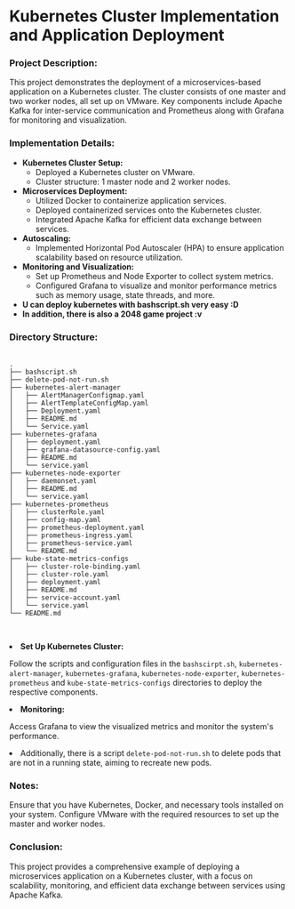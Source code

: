 <!DOCTYPE html>
<html lang="en">
<head>
    <meta charset="UTF-8">
    <meta name="viewport" content="width=device-width, initial-scale=1.0">
</head>
<body>
    <h1>Kubernetes Cluster Implementation and Application Deployment</h1>
    <h3>Project Description:</h3>
    <p>This project demonstrates the deployment of a microservices-based application on a Kubernetes cluster. The cluster consists of one master and two worker nodes, all set up on VMware. Key components include Apache Kafka for inter-service communication and Prometheus along with Grafana for monitoring and visualization.</p>
    <h3>Implementation Details:</h3>
    <ul>
        <li><strong>Kubernetes Cluster Setup:</strong>
            <ul>
                <li>Deployed a Kubernetes cluster on VMware.</li>
                <li>Cluster structure: 1 master node and 2 worker nodes.</li>
            </ul>
        </li>
        <li><strong>Microservices Deployment:</strong>
            <ul>
                <li>Utilized Docker to containerize application services.</li>
                <li>Deployed containerized services onto the Kubernetes cluster.</li>
                <li>Integrated Apache Kafka for efficient data exchange between services.</li>
            </ul>
        </li>
        <li><strong>Autoscaling:</strong>
            <ul>
                <li>Implemented Horizontal Pod Autoscaler (HPA) to ensure application scalability based on resource utilization.</li>
            </ul>
        </li>
        <li><strong>Monitoring and Visualization:</strong>
            <ul>
                <li>Set up Prometheus and Node Exporter to collect system metrics.</li>
                <li>Configured Grafana to visualize and monitor performance metrics such as memory usage, state threads, and more.</li>
            </ul>
        </li>
        <li><strong>U can deploy kubernetes with bashscript.sh very easy :D</strong>
        </li>
        <li><strong>In addition, there is also a 2048 game project :v</strong>
        </li>
    </ul>
    <h3>Directory Structure:</h3>
    <pre>
        <code>
.
├── bashscript.sh
├── delete-pod-not-run.sh
├── kubernetes-alert-manager
│   ├── AlertManagerConfigmap.yaml
│   ├── AlertTemplateConfigMap.yaml
│   ├── Deployment.yaml
│   ├── README.md
│   └── Service.yaml
├── kubernetes-grafana
│   ├── deployment.yaml
│   ├── grafana-datasource-config.yaml
│   ├── README.md
│   └── service.yaml
├── kubernetes-node-exporter
│   ├── daemonset.yaml
│   ├── README.md
│   └── service.yaml
├── kubernetes-prometheus
│   ├── clusterRole.yaml
│   ├── config-map.yaml
│   ├── prometheus-deployment.yaml
│   ├── prometheus-ingress.yaml
│   ├── prometheus-service.yaml
│   └── README.md
├── kube-state-metrics-configs
│   ├── cluster-role-binding.yaml
│   ├── cluster-role.yaml
│   ├── deployment.yaml
│   ├── README.md
│   ├── service-account.yaml
│   └── service.yaml
└── README.md
        </code>
    </pre>
        <li><strong>Set Up Kubernetes Cluster:</strong>
            <p>Follow the scripts and configuration files in the <code>bashscirpt.sh</code>, <code>kubernetes-alert-manager</code>, <code>kubernetes-grafana</code>, <code>kubernetes-node-exporter</code>, <code>kubernetes-prometheus</code> and <code>kube-state-metrics-configs</code> directories to deploy the respective components.</p>
        </li>
        <li><strong>Monitoring:</strong>
            <p>Access Grafana to view the visualized metrics and monitor the system's performance.</p>
        </li>
        <li>Additionally, there is a script <code>delete-pod-not-run.sh</code> to delete pods that are not in a running state, aiming to recreate new pods.</li>
    </ol>
    <h3>Notes:</h3>
    <p>Ensure that you have Kubernetes, Docker, and necessary tools installed on your system. Configure VMware with the required resources to set up the master and worker nodes.</p>
    <h3>Conclusion:</h3>
    <p>This project provides a comprehensive example of deploying a microservices application on a Kubernetes cluster, with a focus on scalability, monitoring, and efficient data exchange between services using Apache Kafka.</p>
</body>
</html>
